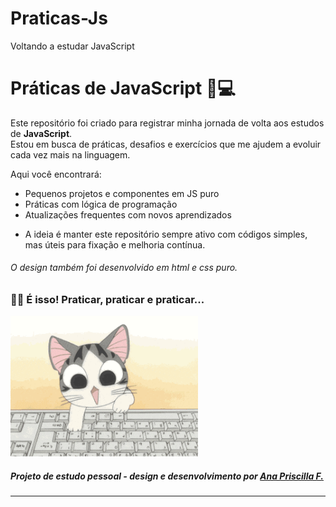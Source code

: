# Praticas-Js
Voltando a estudar JavaScript
# Práticas de JavaScript 🧠💻

Este repositório foi criado para registrar minha jornada de volta aos estudos de **JavaScript**.  
Estou em busca de práticas, desafios e exercícios que me ajudem a evoluir cada vez mais na linguagem.

Aqui você encontrará:

- Pequenos projetos e componentes em JS puro
- Práticas com lógica de programação
- Atualizações frequentes com novos aprendizados

* A ideia é manter este repositório sempre ativo com códigos simples, mas úteis para fixação e melhoria contínua.

###### O design também foi desenvolvido em html e css puro. 

### 🐱‍💻 É isso! Praticar, praticar e praticar...

<img src="./proj-praticas-js/src/assets/gifs/giphy.gif" alt="gatinho programando" width="300" />

##### Projeto de estudo pessoal - design e desenvolvimento por <a href="https://www.linkedin.com/in/anapriscilla/">Ana Priscilla F.</a> 

---